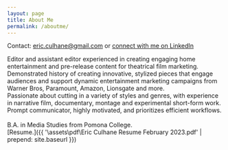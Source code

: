 ```yaml
---
layout: page
title: About Me
permalink: /aboutme/
---
```

<!-- 
Connect with me on LinkedIn.
[Resume.]({{ '\assets\pdf\Eric Culhane Assistant Editing Resume.pdf' | prepend: site.baseurl }}) -->



Contact: eric.culhane@gmail.com or <a href="https://www.linkedin.com/in/eric-culhane/">connect with me on LinkedIn</a> 
<br>

Editor and assistant editor experienced in creating engaging home entertainment and pre-release content for theatrical film marketing. 
<br>Demonstrated history of creating innovative, stylized pieces that engage audiences and support dynamic entertainment marketing campaigns from Warner Bros, Paramount, Amazon, Lionsgate and more.
<br> Passionate about cutting in a variety of styles and genres, with experience in narrative film, documentary, montage and experimental short-form work. 
<br> Prompt communicator, highly motivated, and prioritizes efficient workflows.
<br>
<br>
B.A. in Media Studies from Pomona College.
<br>[Resume.]({{ '\assets\pdf\Eric Culhane Resume February 2023.pdf' | prepend: site.baseurl }})


